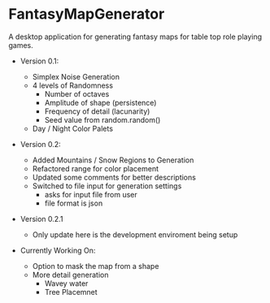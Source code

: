 # FantasyMapGenerator
A desktop application for generating fantasy maps for table top role playing games.

- Version 0.1:
    - Simplex Noise Generation
    - 4 levels of Randomness
        - Number of octaves
        - Amplitude of shape (persistence)
        - Frequency of detail (lacunarity)
        - Seed value from random.random()
    - Day / Night Color Palets

- Version 0.2:
    - Added Mountains / Snow Regions to Generation
    - Refactored range for color placement
    - Updated some comments for better descriptions
    - Switched to file input for generation settings
        - asks for input file from user
        - file format is json

- Version 0.2.1
    - Only update here is the development enviroment being setup

- Currently Working On:
    - Option to mask the map from a shape
    - More detail generation
        - Wavey water
        - Tree Placemnet


